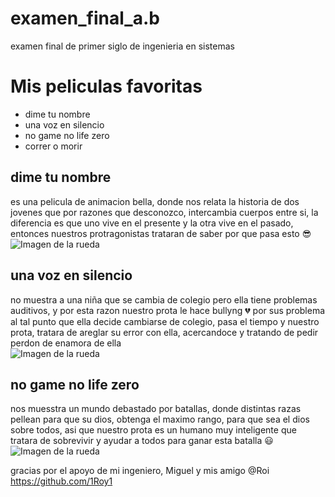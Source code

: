# examen_final_a.b
 examen final de primer siglo de ingenieria en sistemas 

# Mis peliculas favoritas
- dime tu nombre 
- una voz en silencio 
- no game no life zero
- correr o morir

## dime tu nombre
es una pelicula de animacion bella, donde nos relata la historia de dos jovenes
que por razones que desconozco, intercambia cuerpos entre si, la diferencia es que uno vive en el presente
y la otra vive en el pasado, entonces nuestros protragonistas trataran de saber por que pasa esto :sunglasses:
![Imagen de la rueda](https://th.bing.com/th/id/OIP.dEcEosX8RgiwnL3h0GwooAHaFO?pid=ImgDet&rs=1)

## una voz en silencio
no muestra a una niña que se cambia de colegio pero ella tiene problemas auditivos, y por esta razon 
nuestro prota le hace bullyng  :broken_heart: por sus problema al tal punto que ella decide cambiarse de colegio, pasa el tiempo y nuestro prota, tratara de areglar su error con ella, acercandoce y tratando de pedir perdon de enamora de ella  
![Imagen de la rueda](https://th.bing.com/th/id/R.00f07dbf680204c6da356c505795661d?rik=yJVDdOlwRSHHxA&pid=ImgRaw&r=0&sres=1&sresct=1)

## no game no life zero 
nos muesstra un mundo debastado por batallas, donde distintas razas pellean para que su dios, obtenga el maximo rango, para que sea el dios sobre todos, asi que nuestro prota es un humano muy inteligente que tratara de sobrevivir y ayudar a todos para ganar esta batalla :smiley:
![Imagen de la rueda](https://sunlight-project.com/wp-content/uploads/2017/07/No-Game-No-Life-Zero-01.jpg)

gracias por el apoyo de mi ingeniero, Miguel
y mis amigo @Roi https://github.com/1Roy1


